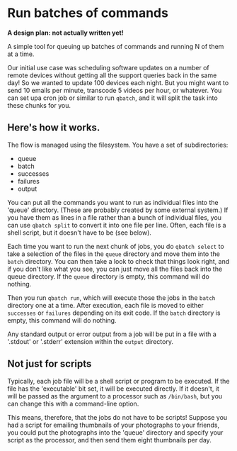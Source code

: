 # Run batches of commands

**A design plan: not actually written yet!**

A simple tool for queuing up batches of commands and running N of them at a time.

Our initial use case was scheduling software updates on a number of remote devices without getting all the support queries back in the same day! So we wanted to update 100 devices each night.  But you might want to send 10 emails per minute, transcode 5 videos per hour, or whatever.  You can set upa  cron job or similar to run `qbatch`, and it will split the task into these chunks for you. 

## Here's how it works.

The flow is managed using the filesystem.  You have a set of subdirectories:

* queue
* batch
* successes
* failures
* output

You can put all the commands you want to run as individual files into the 'queue' directory.  (These are probably created by some external system.)  If you have them as lines in a file rather than a bunch of individual files, you can use `qbatch split` to convert it into one file per line.
Often, each file is a shell script, but it doesn't have to be (see below).

Each time you want to run the next chunk of jobs, you do `qbatch select` to take a selection of the files in the `queue` directory and move them into the `batch` directory.  You can then take a look to check that things look right, and if you don't like what you see, you can just move all the files back into the queue directory.  If the `queue` directory is empty, this command will do nothing.

Then you run `qbatch run`, which will execute those the jobs in the `batch` directory one at a time.  After execution, each file is moved to either `successes` or `failures` depending on its exit code.   If the `batch` directory is empty, this command will do nothing.

Any standard output or error output from a job will be put in a file with a '.stdout' or '.stderr'  extension within the `output` directory.

## Not just for scripts

Typically, each job file will be a shell script or program to be executed.  If the file has the 'executable' bit set, it will be executed directly.  If it doesn't, it will be passed as the argument to a processor such as `/bin/bash`, but you can change this with a command-line option.

This means, therefore, that the jobs do not have to be scripts!   Suppose you had a script for emailing thumbnails of your photographs to your friends, you could put the photographs into the 'queue' directory and specify your script as the processor, and then send them eight thumbnails per day.
